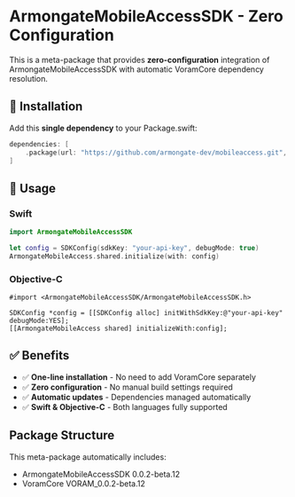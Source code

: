 # ArmongateMobileAccessSDK - Zero Configuration

This is a meta-package that provides **zero-configuration** integration of ArmongateMobileAccessSDK with automatic VoramCore dependency resolution.

## 🚀 Installation

Add this **single dependency** to your Package.swift:

```swift
dependencies: [
    .package(url: "https://github.com/armongate-dev/mobileaccess.git", exact: "0.0.2-beta.12")
]
```

## 📱 Usage

### Swift
```swift
import ArmongateMobileAccessSDK

let config = SDKConfig(sdkKey: "your-api-key", debugMode: true)
ArmongateMobileAccess.shared.initialize(with: config)
```

### Objective-C
```objc
#import <ArmongateMobileAccessSDK/ArmongateMobileAccessSDK.h>

SDKConfig *config = [[SDKConfig alloc] initWithSdkKey:@"your-api-key" debugMode:YES];
[[ArmongateMobileAccess shared] initializeWith:config];
```

## ✅ Benefits
- ✅ **One-line installation** - No need to add VoramCore separately
- ✅ **Zero configuration** - No manual build settings required
- ✅ **Automatic updates** - Dependencies managed automatically
- ✅ **Swift & Objective-C** - Both languages fully supported

## Package Structure
This meta-package automatically includes:
- ArmongateMobileAccessSDK 0.0.2-beta.12
- VoramCore VORAM_0.0.2-beta.12
